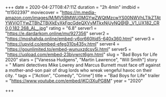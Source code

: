 +++
date = 2020-04-27T08:47:11Z
duration = "2h 4min"
imdbid = "tt1502397"
moviecover = "https://m.media-amazon.com/images/M/MV5BMWU0MGYwZWQtMzcwYS00NWVhLTlkZTAtYWVjOTYwZTBhZTBiXkEyXkFqcGdeQXVyMTkxNjUyNQ@@._V1_UX182_CR0,0,182,268_AL_.jpg"
rating = "6.8"
server1 = "https://e.dardarkom.online/mv/927356"
server2 = "https://moshahda.online/embed-v6or660ltid5-640x360.html"
server3 = "https://upvid.co/embed-efeg310s435y.html"
server4 = "https://gounlimited.to/embed-wunuxzdcsv5i.html"
server5 = "https://uqload.com/embed-23biywrct6gm.html"
slug = "Bad Boys for Life 2020"
stars = ["Vanessa Hudgens", "Martin Lawrence", "Will Smith"]
story = " Miami detectives Mike Lowrey and Marcus Burnett must face off against a mother-and-son pair of drug lords who wreak vengeful havoc on their city. "
tags = ["Action", "Comedy", "Crime"]
title = "Bad Boys for Life"
trailer = "https://www.youtube.com/embed/jKCj3XuPG8M"
year = "2020"

+++
